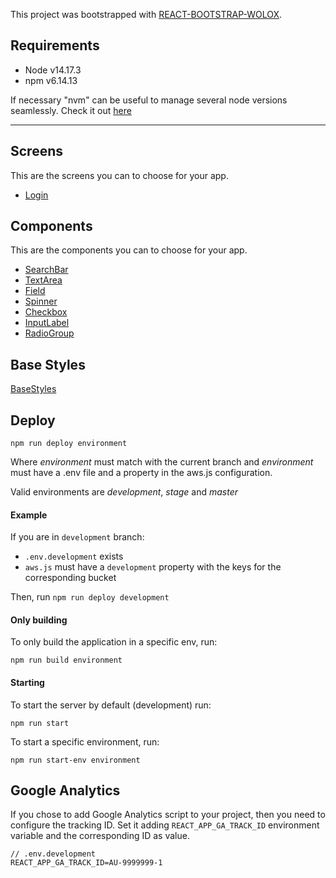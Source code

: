 This project was bootstrapped with [REACT-BOOTSTRAP-WOLOX](https://github.com/Wolox/react-bootstrap).

## Requirements

- Node v14.17.3
- npm v6.14.13

If necessary "nvm" can be useful to manage several node versions seamlessly. Check it out [here](https://github.com/nvm-sh/nvm)

---

## Screens

This are the screens you can to choose for your app.

- [Login](docs/Login.md)

## Components

This are the components you can to choose for your app.

- [SearchBar](docs/SearchBar.md)
- [TextArea](docs/TextArea.md)
- [Field](docs/Field.md)
- [Spinner](docs/Spinner.md)
- [Checkbox](docs/Checkbox.md)
- [InputLabel](docs/InputLabel.md)
- [RadioGroup](docs/RadioGroup.md)

## Base Styles

[BaseStyles](docs/BaseStyles.md)

## Deploy

`npm run deploy environment`

Where _environment_ must match with the current branch and _environment_ must have a .env file and a property in the aws.js configuration.

Valid environments are _development_, _stage_ and _master_

#### Example

If you are in `development` branch:

- `.env.development` exists
- `aws.js` must have a `development` property with the keys for the corresponding bucket

Then, run `npm run deploy development`

#### Only building

To only build the application in a specific env, run:

`npm run build environment`

#### Starting

To start the server by default (development) run:

`npm run start`

To start a specific environment, run:

`npm run start-env environment`

## Google Analytics

If you chose to add Google Analytics script to your project, then you need to configure the tracking ID. Set it adding `REACT_APP_GA_TRACK_ID` environment variable and the corresponding ID as value.

```
// .env.development
REACT_APP_GA_TRACK_ID=AU-9999999-1
```
